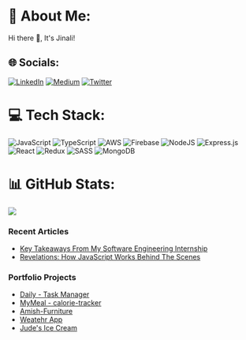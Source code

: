 # 💫 About Me:
Hi there 👋, It's Jinali!


## 🌐 Socials:
[![LinkedIn](https://img.shields.io/badge/LinkedIn-%230077B5.svg?logo=linkedin&logoColor=white)](https://linkedin.com/in/jinali-pabasara-55a8971a5) [![Medium](https://img.shields.io/badge/Medium-12100E?logo=medium&logoColor=white)](https://medium.com/@jinalipabasara) [![Twitter](https://img.shields.io/badge/Twitter-%231DA1F2.svg?logo=Twitter&logoColor=white)](https://twitter.com/@JinaliPabasara) 

# 💻 Tech Stack:
![JavaScript](https://img.shields.io/badge/javascript-%23323330.svg?style=for-the-badge&logo=javascript&logoColor=%23F7DF1E) ![TypeScript](https://img.shields.io/badge/typescript-%23007ACC.svg?style=for-the-badge&logo=typescript&logoColor=white) ![AWS](https://img.shields.io/badge/AWS-%23FF9900.svg?style=for-the-badge&logo=amazon-aws&logoColor=white) ![Firebase](https://img.shields.io/badge/firebase-%23039BE5.svg?style=for-the-badge&logo=firebase) ![NodeJS](https://img.shields.io/badge/node.js-6DA55F?style=for-the-badge&logo=node.js&logoColor=white) ![Express.js](https://img.shields.io/badge/express.js-%23404d59.svg?style=for-the-badge&logo=express&logoColor=%2361DAFB) ![React](https://img.shields.io/badge/react-%2320232a.svg?style=for-the-badge&logo=react&logoColor=%2361DAFB) ![Redux](https://img.shields.io/badge/redux-%23593d88.svg?style=for-the-badge&logo=redux&logoColor=white) ![SASS](https://img.shields.io/badge/SASS-hotpink.svg?style=for-the-badge&logo=SASS&logoColor=white) ![MongoDB](https://img.shields.io/badge/MongoDB-%234ea94b.svg?style=for-the-badge&logo=mongodb&logoColor=white)

# 📊 GitHub Stats:
![](https://github-readme-stats.vercel.app/api/top-langs/?username=jinali98&theme=dark&hide_border=true&include_all_commits=false&count_private=false&layout=compact)


<h3>Recent Articles</h3>

  * [Key Takeaways From My Software Engineering Internship](https://medium.com/apium-innovations/key-takeaways-from-my-software-engineering-internship-eb9c060732b)
  * [Revelations: How JavaScript Works Behind The Scenes](https://medium.com/apium-innovations/how-javascript-works-behind-the-scenes-766d8a816c68)

<h3>Portfolio Projects</h3>

  * [Daily - Task Manager](https://todo-manager-daily.netlify.app)
  * [MyMeal - calorie-tracker](https://main.d2r7pj44vnzlqv.amplifyapp.com)
  * [Amish-Furniture](https://amish-furniture.netlify.app)
  * [Weatehr App](https://jinali98-portfolio-project-weather-app.netlify.app)
  * [Jude's Ice Cream](https://jinali98-judes-ice-cream.netlify.app)



